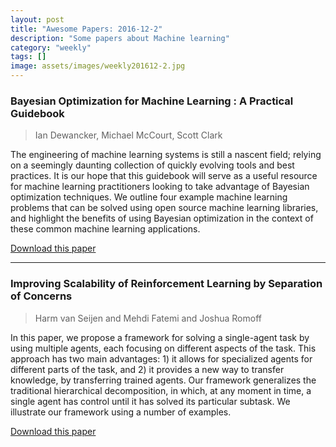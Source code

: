 ```yaml
---
layout: post
title: "Awesome Papers: 2016-12-2"
description: "Some papers about Machine learning"
category: "weekly"
tags: []
image: assets/images/weekly201612-2.jpg
---
```

### Bayesian Optimization for Machine Learning : A Practical Guidebook
> Ian Dewancker, Michael McCourt, Scott Clark

  The engineering of machine learning systems is still a nascent field; relying
on a seemingly daunting collection of quickly evolving tools and best
practices. It is our hope that this guidebook will serve as a useful resource
for machine learning practitioners looking to take advantage of Bayesian
optimization techniques. We outline four example machine learning problems that
can be solved using open source machine learning libraries, and highlight the
benefits of using Bayesian optimization in the context of these common machine
learning applications.

[Download this paper](https://arxiv.org/abs/1612.04858)

---

### Improving Scalability of Reinforcement Learning by Separation of Concerns
> Harm van Seijen and Mehdi Fatemi and Joshua Romoff

  In this paper, we propose a framework for solving a single-agent task by
using multiple agents, each focusing on different aspects of the task. This
approach has two main advantages: 1) it allows for specialized agents for
different parts of the task, and 2) it provides a new way to transfer
knowledge, by transferring trained agents. Our framework generalizes the
traditional hierarchical decomposition, in which, at any moment in time, a
single agent has control until it has solved its particular subtask. We
illustrate our framework using a number of examples.

[Download this paper](https://arxiv.org/abs/1612.05159)